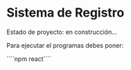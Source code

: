 <h1>Sistema de Registro</h1>
<p>Estado de proyecto: en construcción...</p>

 Para ejecutar el programas debes poner:

 ´´´´npm react´´´´
 

